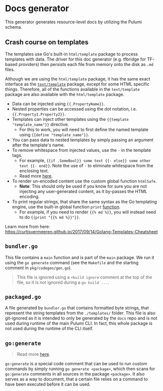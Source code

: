 # Docs generator

This generator generates resource-level docs by utilizing the Pulumi schema.

## Crash course on templates

The templates use Go's built-in `html/template` package to process templates with data. The driver for this doc generator (e.g. tfbridge for TF-based providers) then persists each file from memory onto the disk as `.md` files.

Although we are using the `html/template` package, it has the same exact interface as the [`text/template`](https://golang.org/pkg/text/template) package, except for some HTML specific things. Therefore, all of the functions available in the `text/template` package are also available with the `html/template` package.

* Data can be injected using `{{.PropertyName}}`.
* Nested properties can be accessed using the dot notation, i.e. `{{.Property1.Property2}}`.
* Templates can inject other templates using the `{{template "template_name"}}` directive.
  * For this to work, you will need to first define the named template using `{{define "template_name"}}`.
* You can pass data to nested templates by simply passing an argument after the template's name.
* To remove whitespace from injected values, use the `-` in the template tags.
  * For example, `{{if .SomeBool}} some text {{- else}} some other text {{- end}}`. Note the use of `-` to eliminate whitespace from the enclosing text.
  * Read more [here](https://golang.org/pkg/text/template/#hdr-Text_and_spaces).
* To render un-encoded content use the custom global function `htmlSafe`.
  * **Note**: This should only be used if you know for sure you are not injecting any user-generated content, as it by-passes the HTML encoding.
* To print regular strings, that share the same syntax as the Go templating engine, use the built-in global function `print` [function](https://golang.org/pkg/text/template/#hdr-Functions).
  * For example, if you need to render `{{% md %}}`, you will instead need to do `{{print "{{% md %}}"}}`.

Learn more from here: https://curtisvermeeren.github.io/2017/09/14/Golang-Templates-Cheatsheet

## `bundler.go`

This file contains a `main` function and is part of the `main` package. We run it using the `go generate` command (see the `Makefile` and the starting comment in `pkg/codegen/gen.go`).

> This file is ignored using a `+build ignore` comment at the top of the file, so it is not ignored during a `go build ...`.

## `packaged.go`

A file generated by `bundler.go` that contains formatted byte strings, that represent the string templates from the `./templates/` folder. This file is also git-ignored as it is intended to only be generated by the `docs` repo and is not used during runtime of the main Pulumi CLI. In fact, this whole package is not used during the runtime of the CLI itself.

## `go:generate`

> Read more [here](https://blog.golang.org/generate).

`go:generate` is a special code comment that can be used to run custom commands by simply running `go generate <package>`, which then scans for `go:generate` comments in all sources in the package `<package>`. It also serves as a way to document, that a certain file relies on a command to have been executed before it can be used.
